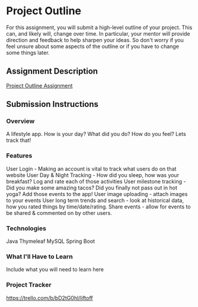 # Project Outline
For this assignment, you will submit a high-level outline of your project. This can, and likely will, change over time. In particular, your mentor will provide direction and feedback to help sharpen your ideas. So don't worry if you feel unsure about some aspects of the outline or if you have to change some things later.

## Assignment Description
[Project Outline Assignment](https://education.launchcode.org/liftoff/modules/assignments/project-outline)

## Submission Instructions

### Overview
A lifestyle app. How is your day? What did you do? How do you feel? Lets track that!
### Features
User Login - Making an account is vital to track what users do on that website
User Day & Night Tracking -  How did you sleep, how was your breakfast? Log and rate each of those activities
User milestone tracking - Did you make some amazing tacos? Did you finally not pass out in hot yoga? Add those events to the app!
User image uploading  -  attach images to your events
User long term trends and search  - look at historical data, how you rated things by time/date/rating.
Share events - allow for events to be shared & commented on by other users.

### Technologies
Java
Thymeleaf
MySQL
Spring Boot

### What I'll Have to Learn
Include what you will need to learn here
### Project Tracker
https://trello.com/b/bD2tG0hl/liftoff
